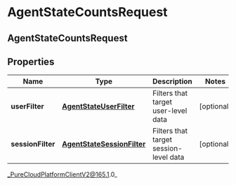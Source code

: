 # AgentStateCountsRequest

## AgentStateCountsRequest

## Properties

|Name | Type | Description | Notes|
|------------ | ------------- | ------------- | -------------|
| **userFilter** | [**AgentStateUserFilter**](AgentStateUserFilter) | Filters that target user-level data | [optional] |
| **sessionFilter** | [**AgentStateSessionFilter**](AgentStateSessionFilter) | Filters that target session-level data | [optional] |



_PureCloudPlatformClientV2@165.1.0_
